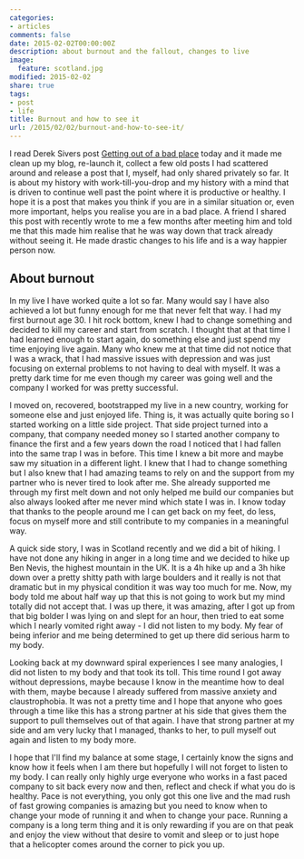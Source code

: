 ```yaml
---
categories:
- articles
comments: false
date: 2015-02-02T00:00:00Z
description: about burnout and the fallout, changes to live
image:
  feature: scotland.jpg
modified: 2015-02-02
share: true
tags:
- post
- life
title: Burnout and how to see it
url: /2015/02/02/burnout-and-how-to-see-it/
---
```


I read Derek Sivers post [Getting out of a bad
place](http://sivers.org/bad) today and it made me clean up my blog,
re-launch it, collect a few old posts I had scattered around and release
a post that I, myself, had only shared privately so far. It is about my
history with work-till-you-drop and my history with a mind that is
driven to continue well past the point where it is productive or
healthy. I hope it is a post that makes you think if you are in a
similar situation or, even more important, helps you realise you are in
a bad place. A friend I shared this post with recently wrote to me a few
months after meeting him and told me that this made him realise that he
was way down that track already without seeing it. He made drastic
changes to his life and is a way happier person now.

About burnout
-------------

In my live I have worked quite a lot so far. Many would say I have also
achieved a lot but funny enough for me that never felt that way. I had
my first burnout age 30. I hit rock bottom, knew I had to change
something and decided to kill my career and start from scratch. I
thought that at that time I had learned enough to start again, do
something else and just spend my time enjoying live again. Many who
knew me at that time did not notice that I was a wrack, that I had
massive issues with depression and was just focusing on external
problems to not having to deal with myself. It was a pretty dark time
for me even though my career was going well and the company I worked for
was pretty successful.

I moved on, recovered, bootstrapped my live in a new country, working
for someone else and just enjoyed life. Thing is, it was actually quite
boring so I started working on a little side project. That side project
turned into a company, that company needed money so I started another
company to finance the first and a few years down the road I noticed
that I had fallen into the same trap I was in before. This time I knew a
bit more and maybe saw my situation in a different light. I knew that I
had to change something but I also knew that I had amazing teams to
rely on and the support from my partner who is never tired to look after
me. She already supported me through my first melt down and not
only helped me build our companies but also always looked after me never
mind which state I was in. I know today that thanks to the people around
me I can get back on my feet, do less, focus on myself more and still
contribute to my companies in a meaningful way.

A quick side story, I was in Scotland recently and we did a bit of
hiking. I have not done any hiking in anger in a long time and we
decided to hike up Ben Nevis, the highest mountain in the UK. It is a 4h
hike up and a 3h hike down over a pretty shitty path with large boulders
and it really is not that dramatic but in my physical condition it was
way too much for me. Now, my body told me about half way up that this is
not going to work but my mind totally did not accept that. I was up
there, it was amazing, after I got up from that big bolder I was lying
on and slept for an hour, then tried to eat some which I nearly vomited
right away - I did not listen to my body. My fear of being inferior and
me being determined to get up there did serious harm to my body.

Looking back at my downward spiral experiences I see many analogies, I
did not listen to my body and that took its toll. This time round I got
away without depressions, maybe because I know in the meantime how to
deal with them, maybe because I already suffered from massive anxiety
and claustrophobia. It was not a pretty time and I hope that anyone who
goes through a time like this has a strong partner at his side that
gives them the support to pull themselves out of that again. I have that
strong partner at my side and am very lucky that I managed, thanks to
her, to pull myself out again and listen to my body more.

I hope that I'll find my balance at some stage, I certainly know the
signs and know how it feels when I am there but hopefully I will not
forget to listen to my body. I can really only highly urge everyone who
works in a fast paced company to sit back every now and then, reflect
and check if what you do is healthy. Pace is not everything, you only
got this one live and the mad rush of fast growing companies is amazing
but you need to know when to change your mode of running it and when to
change your pace. Running a company is a long term thing and it is only
rewarding if you are on that peak and enjoy the view without that
desire to vomit and sleep or to just hope that a helicopter comes around
the corner to pick you up.

